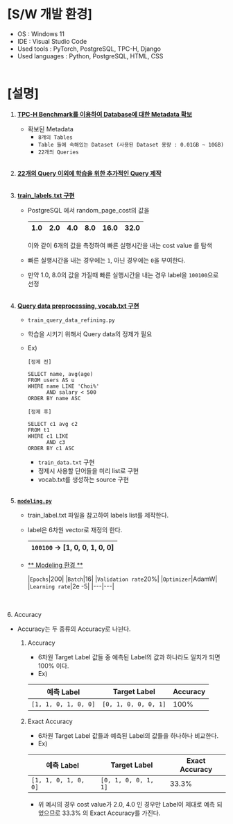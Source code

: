 # [S/W 개발 환경]
* OS : Windows 11
* IDE : Visual Studio Code
* Used tools : PyTorch, PostgreSQL, TPC-H, Django
* Used languages : Python, PostgreSQL, HTML, CSS
<br></br>

# [설명]
1. <U>**TPC-H Benchmark를 이용하여 Database에 대한 Metadata 확보**</U>
   - 확보된 Metadata
     - `8개의 Tables`
     - `Table 들에 속해있는 Dataset (사용된 Dataset 용량 : 0.01GB ~ 10GB)`
     - `22개의 Queries`
<br></br>

2. <U>**22개의 Query 이외에 학습을 위한 추가적인 Query 제작**</U>
<br></br>

3. <U>**train_labels.txt 구현**</U>
   - PostgreSQL 에서 random_page_cost의 값을

     |1.0|2.0|4.0|8.0|16.0|32.0|
     |---|---|---|---|---|---|

     이와 같이 6개의 값을 측정하여 빠른 실행시간을 내는 cost value 를 탐색
   - 빠른 실행시간을 내는 경우에는 `1`, 아닌 경우에는 `0`을 부여한다.
   - 만약 1.0, 8.0의 값을 가질때 빠른 실행시간을 내는 경우 label을 `100100`으로 선정
<br></br>

4. <U>**Query data preprocessing, vocab.txt 구현**</U>
   - `train_query_data_refining.py`
   - 학습을 시키기 위해서 Query data의 정제가 필요
   - Ex) 
      ```
      [정제 전]

      SELECT name, avg(age)
      FROM users AS u
      WHERE name LIKE 'Choi%'
            AND salary < 500
      ORDER BY name ASC
      ```

      ```
      [정제 후]

      SELECT c1 avg c2
      FROM t1
      WHERE c1 LIKE
            AND c3
      ORDER BY c1 ASC
      ```
     - `train_data.txt` 구현
     - 정제시 사용할 단어들을 미리 list로 구현
     - vocab.txt를 생성하는 source 구현
<br></br>

5. <U>**`modeling.py`**</U>
   - train_label.txt 파일을 참고하여 labels list를 제작한다.
   - label은 6차원 vector로 재정의 한다.

      |`100100`  &rarr;  [1, 0, 0, 1, 0, 0]|
      |---|
  
   - <U>** Modeling 환경 **</U>

     |`Epochs`|200|
     |`Batch`|16|
     |`Validation rate`20%|
     |`Optimizer`|AdamW|
     |`Learning rate`|2e -5|
     |---|---|

<br></br>
6. Accuracy
   - Accuracy는 두 종류의 Accuracy로 나뉜다.
     1. Accuracy
         - 6차원 Target Label 값들 중 예측된 Label의 값과 하나라도 일치가 되면 100% 이다.
          - Ex)

          |예측 Label|Target Label|Accuracy|
          |---|---|---|
          |`[1, 1, 0, 1, 0, 0]`|`[0, 1, 0, 0, 0, 1]`|100%|

     2. Exact Accuracy
         - 6차원 Target Label 값들과 예측된 Label의 값들을 하나하나 비교한다.
          - Ex)

          |예측 Label|Target Label|Exact Accuracy|
          |---|---|---|
          |`[1, 1, 0, 1, 0, 0]`|`[0, 1, 0, 0, 1, 1]`|33.3%|

         - 위 예시의 경우 cost value가 2.0, 4.0 인 경우만 Label이 제대로 예측 되었으므로 33.3% 의 Exact Accuracy를 가진다.